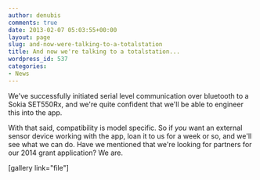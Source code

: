 ```yaml
---
author: denubis
comments: true
date: 2013-02-07 05:03:55+00:00
layout: page
slug: and-now-were-talking-to-a-totalstation
title: And now we're talking to a totalstation...
wordpress_id: 537
categories:
- News
---
```


We've successfully initiated serial level communication over bluetooth to a Sokia SET550Rx, and we're quite confident that we'll be able to engineer this into the app.

With that said, compatibility is model specific. So if *you* want an external sensor device working with the app, loan it to us for a week or so, and we'll see what we can do. Have we mentioned that we're looking for partners for our 2014 grant application? We are.

[gallery link="file"]
